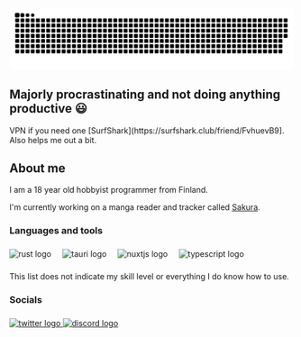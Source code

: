 <picture>
  <source media="(prefers-color-scheme: dark)" srcset="https://raw.githubusercontent.com/Phoeenix05/Phoeenix05/output/snake-dark.svg" />
  <source media="(prefers-color-scheme: light)" srcset="https://raw.githubusercontent.com/Phoeenix05/Phoeenix05/output/snake.svg" />
  <img alt="github-snake" src="https://raw.githubusercontent.com/Phoeenix05/Phoeenix05/output/snake.svg" />
</picture>

###

<!-- <div align="center">
  <img src="https://profile-counter.glitch.me/Phoeenix05/count.svg?"  />
</div> -->

<h2 align="left">Majorly procrastinating and not doing anything productive 😃</h2>
VPN if you need one [SurfShark](https://surfshark.club/friend/FvhuevB9]. Also helps me out a bit.

###

<h2 align="left">About me</h2>

I am a 18 year old hobbyist programmer from Finland.
  
I'm currently working on a manga reader and tracker called [Sakura](https://github.com/phoeenix05/sakura).

###

<h3 align="left">Languages and tools</h3>

###

<div align="left">
  <img src="https://skillicons.dev/icons?i=rust" height="40" alt="rust logo"  />
  <img width="12" />
  <img src="https://skillicons.dev/icons?i=tauri" height="40" alt="tauri logo"  />
  <img width="12" />
  <img src="https://skillicons.dev/icons?i=nuxtjs" height="40" alt="nuxtjs logo"  />
  <img width="12" />
  <img src="https://skillicons.dev/icons?i=ts" height="40" alt="typescript logo"  />
</div>

###

<p align="left">This list does not indicate my skill level or everything I do know how to use.</p>

###

<h3 align="left">Socials</h3>

###

<div align="left">
  <a href="https://twitter.com/Pho3n1x05" target="_blank">
    <img src="https://raw.githubusercontent.com/maurodesouza/profile-readme-generator/master/src/assets/icons/social/twitter/default.svg" width="52" height="40" alt="twitter logo"  />
  </a>
  <a href="https://discordapp.com/users/524984342926196739" target="_blank">
    <img src="https://raw.githubusercontent.com/maurodesouza/profile-readme-generator/master/src/assets/icons/social/discord/default.svg" width="52" height="40" alt="discord logo"  />
  </a>
</div>

###
